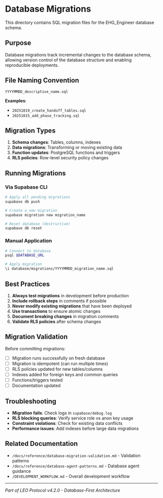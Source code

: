 # Database Migrations

This directory contains SQL migration files for the EHG_Engineer database schema.

## Purpose

Database migrations track incremental changes to the database schema, allowing version control of the database structure and enabling reproducible deployments.

## File Naming Convention

```
YYYYMMDD_descriptive_name.sql
```

**Examples**:
- `20251019_create_handoff_tables.sql`
- `20251015_add_phase_tracking.sql`

## Migration Types

1. **Schema changes**: Tables, columns, indexes
2. **Data migrations**: Transforming or moving existing data
3. **Function updates**: PostgreSQL functions and triggers
4. **RLS policies**: Row-level security policy changes

## Running Migrations

### Via Supabase CLI
```bash
# Apply all pending migrations
supabase db push

# Create a new migration
supabase migration new migration_name

# Reset database (destructive)
supabase db reset
```

### Manual Application
```bash
# Connect to database
psql $DATABASE_URL

# Apply migration
\i database/migrations/YYYYMMDD_migration_name.sql
```

## Best Practices

1. **Always test migrations** in development before production
2. **Include rollback steps** in comments if possible
3. **Never modify existing migrations** that have been deployed
4. **Use transactions** to ensure atomic changes
5. **Document breaking changes** in migration comments
6. **Validate RLS policies** after schema changes

## Migration Validation

Before committing migrations:
- [ ] Migration runs successfully on fresh database
- [ ] Migration is idempotent (can run multiple times)
- [ ] RLS policies updated for new tables/columns
- [ ] Indexes added for foreign keys and common queries
- [ ] Functions/triggers tested
- [ ] Documentation updated

## Troubleshooting

- **Migration fails**: Check logs in `supabase/debug.log`
- **RLS blocking queries**: Verify service role vs anon key usage
- **Constraint violations**: Check for existing data conflicts
- **Performance issues**: Add indexes before large data migrations

## Related Documentation

- `/docs/reference/database-migration-validation.md` - Validation patterns
- `/docs/reference/database-agent-patterns.md` - Database agent guidance
- `/DEVELOPMENT_WORKFLOW.md` - Overall development workflow

---

*Part of LEO Protocol v4.2.0 - Database-First Architecture*
